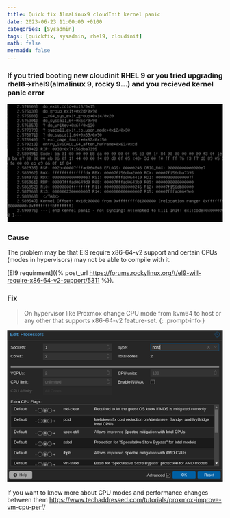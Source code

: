 ```yaml
---
title: Quick fix AlmaLinux9 cloudInit kernel panic
date: 2023-06-23 11:00:00 +0100
categories: [Sysadmin]
tags: [quickfix, sysadmin, rhel9, cloudinit]
math: false
mermaid: false
---
```



### If you tried booting new cloudinit RHEL 9 or you tried upgrading rhel8->rhel9(almalinux 9, rocky 9...) and you recieved kernel panic error 

![img-description](/assets/img/posts/2023-06-23-Quick-fix-AlmaLinux9-cloud-init-kernel-panic.md/kKWimage.png)



### Cause

The problem may be that El9 require x86-64-v2 support and certain CPUs (modes in hypervisors) may not be able to compile with it.

[El9 requirment]({% post_url https://forums.rockylinux.org/t/el9-will-require-x86-64-v2-support/5311 %}).




### Fix

> On hypervisor like Proxmox change CPU mode from kvm64 to host or any other that supports x86-64-v2 feature-set.
{: .prompt-info }

![img-description](/assets/img/posts/2023-06-23-Quick-fix-AlmaLinux9-cloud-init-kernel-panic.md/S83image.png)

If you want to know more about CPU modes and performance changes between them
https://www.techaddressed.com/tutorials/proxmox-improve-vm-cpu-perf/






